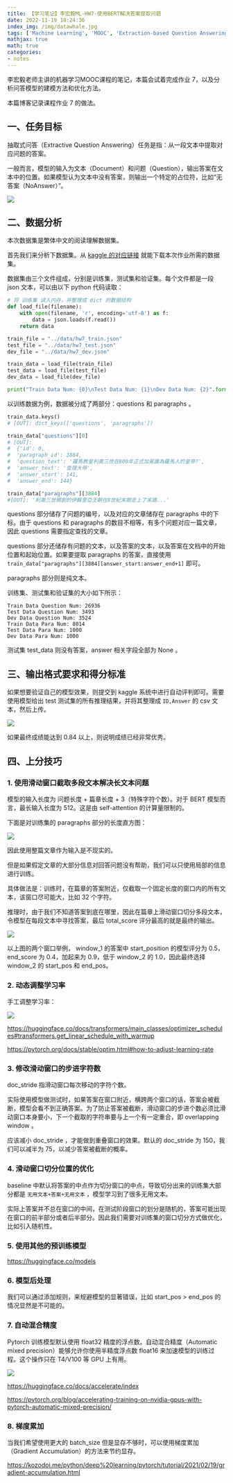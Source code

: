 ```yaml
---
title: 【学习笔记】李宏毅ML-HW7-使用BERT解决答案提取问题
date: 2022-11-19 18:24:36
index_img: /img/datawhale.jpg
tags: ['Machine Learning', 'MOOC', 'Extraction-based Question Answering', 'BERT', 'homework']
mathjax: true
math: true
categories: 
- notes
---
```

李宏毅老师主讲的机器学习MOOC课程的笔记，本篇会试着完成作业 7，以及分析问答模型的建模方法和优化方法。

<!--more--->

本篇博客记录课程作业 7 的做法。

## 一、任务目标

抽取式问答（Extractive Question Answering）任务是指：从一段文本中提取对应问题的答案。

一般而言，模型的输入为文本（Document）和问题（Question），输出答案在文本中的位置。如果模型认为文本中没有答案，则输出一个特定的占位符，比如“无答案（NoAnswer）”。

![](【学习笔记】李宏毅ML-HW7-使用BERT解决答案提取问题/extractive_question_answering.png)

## 二、数据分析

本次数据集是繁体中文的阅读理解数据集。

首先我们来分析下数据集。从 [kaggle 的对应链接](https://www.kaggle.com/competitions/ml2021-spring-hw7/data) 就能下载本次作业所需的数据集。

数据集由三个文件组成，分别是训练集，测试集和验证集。每个文件都是一段 json 文本，可以由以下 python 代码读取：

```py
# 将 训练集 读入内存，并整理成 dict 的数据结构
def load_file(filename):
    with open(filename, 'r', encoding='utf-8') as f:
        data = json.loads(f.read())
    return data

train_file = "../data/hw7_train.json"
test_file = "../data/hw7_test.json"
dev_file = "../data/hw7_dev.json"

train_data = load_file(train_file)
test_data = load_file(test_file)
dev_data = load_file(dev_file)

print("Train Data Num: {0}\nTest Data Num: {1}\nDev Data Num: {2}".format(len(train_data["questions"]), len(test_data["questions"]), len(dev_data["questions"])))
```

以训练数据为例，数据被分成了两部分：questions 和 paragraphs 。

```py
train_data.keys()
# [OUT]: dict_keys(['questions', 'paragraphs'])

train_data["questions"][0]
# [OUT]: 
#  {'id': 0,
#  'paragraph_id': 3884,
#  'question_text': '羅馬教皇利奧三世在800年正式加冕誰為羅馬人的皇帝?',
#  'answer_text': '查理大帝',
#  'answer_start': 141,
#  'answer_end': 144}

train_data["paragraphs"][3884]
#[OUT]: '利奧三世開創的伊蘇里亞王朝在8世紀末期走上了末路...'
```

questions 部分储存了问题的编号，以及对应的文章储存在 paragraphs 中的下标。由于 questions 和 paragraphs 的数目不相等，有多个问题对应一篇文章，因此 questions 需要指定查找的文章。

questions 部分还储存有问题的文本，以及答案的文本，以及答案在文档中的开始位置和起始位置。如果要提取 paragraphs 的答案，直接使用 `train_data["paragraphs"][3884][answer_start:answer_end+1]` 即可。

paragraphs 部分则是纯文本。

训练集、测试集和验证集的大小如下所示：

```
Train Data Question Num: 26936
Test Data Question Num: 3493
Dev Data Question Num: 3524
Train Data Para Num: 8014
Test Data Para Num: 1000
Dev Data Para Num: 1000
```

测试集 test_data 则没有答案，answer 相关字段全部为 None 。

## 三、输出格式要求和得分标准

如果想要验证自己的模型效果，则提交到 kaggle 系统中进行自动评判即可。需要使用模型给出 test 测试集的所有推理结果，并将其整理成 `ID,Answer` 的 csv 文本，然后上传。

![](【学习笔记】李宏毅ML-HW7-使用BERT解决答案提取问题/output_standard.png)

如果最终成绩能达到 0.84 以上，则说明成绩已经非常优秀。

## 四、上分技巧

### 1. 使用滑动窗口截取多段文本解决长文本问题

模型的输入长度为 问题长度 + 篇章长度 + 3（特殊字符个数）。对于 BERT 模型而言，最长输入长度为 512。这是由 self-attention 的计算量限制的。

下面是对训练集的 paragraphs 部分的长度直方图：

![](【学习笔记】李宏毅ML-HW7-使用BERT解决答案提取问题/length_of_paragraphs.png)

因此使用整篇文章作为输入是不现实的。

但是如果假定文章的大部分信息对回答问题没有帮助，我们可以只使用局部的信息进行训练。

具体做法是：训练时，在篇章的答案附近，仅截取一个固定长度的窗口内的所有文本，该窗口尽可能大，比如 32 个字符。

推理时，由于我们不知道答案到底在哪里，因此在篇章上滑动窗口切分多段文本，令模型在每段文本中寻找答案，最后 total_score 评分最高的就是最终的输出。

![](【学习笔记】李宏毅ML-HW7-使用BERT解决答案提取问题/example_of_sliding_window.png)

以上图的两个窗口举例， window_1 的答案中 start_position 的模型评分为 0.5， end_score 为 0.4，加起来为 0.9，低于 window_2 的 1.0，因此最终选择 window_2 的 start_pos 和 end_pos。

### 2. 动态调整学习率

手工调整学习率：

![](【学习笔记】李宏毅ML-HW7-使用BERT解决答案提取问题/learning_rate_decay.png)

https://huggingface.co/docs/transformers/main_classes/optimizer_schedules#transformers.get_linear_schedule_with_warmup

https://pytorch.org/docs/stable/optim.html#how-to-adjust-learning-rate

### 3. 修改滑动窗口的步进字符数

doc_stride 指滑动窗口每次移动的字符个数。

实际使用模型做测试时，如果答案在窗口附近，横跨两个窗口的话，答案会被截断，模型会看不到正确答案。为了防止答案被截断，滑动窗口的步进个数必须比滑动窗口本身要小，下一个截取的字符串要与上一个有一定重合，即 overlapping window 。

应该减小 doc_stride ，才能做到重叠窗口的效果。默认的 doc_stride 为 150，我们可以减半为 75，以减少答案被截断的概率。

### 4. 滑动窗口切分位置的优化

baseline 中默认将答案的中点作为切分窗口的中点，导致切分出来的训练集大部分都是 `无用文本+答案+无用文本` ，模型学习到了很多无用文本。

实际上答案并不总在窗口的中间，在测试阶段窗口的划分是随机的，答案可能出现在窗口的前半部分或者后半部分。因此我们需要对训练集的窗口切分方式做优化，比如引入随机性。

### 5. 使用其他的预训练模型

https://huggingface.co/models

### 6. 模型后处理

我们可以通过添加规则，来规避模型的显著错误，比如 start_pos > end_pos 的情况显然是不可能的。

### 7. 自动混合精度

Pytorch 训练模型默认使用 float32 精度的浮点数。自动混合精度（Automatic mixed precision）能够允许你使用半精度浮点数 float16 来加速模型的训练过程。这个操作只在 T4/V100 等 GPU 上有用。

![](【学习笔记】李宏毅ML-HW7-使用BERT解决答案提取问题/automatic_mixed_precision.png)

https://huggingface.co/docs/accelerate/index

https://pytorch.org/blog/accelerating-training-on-nvidia-gpus-with-pytorch-automatic-mixed-precision/

### 8. 梯度累加

当我们希望使用更大的 batch_size 但是显存不够时，可以使用梯度累加（Gradient Accumulation）的方法来节约显存。

https://kozodoi.me/python/deep%20learning/pytorch/tutorial/2021/02/19/gradient-accumulation.html